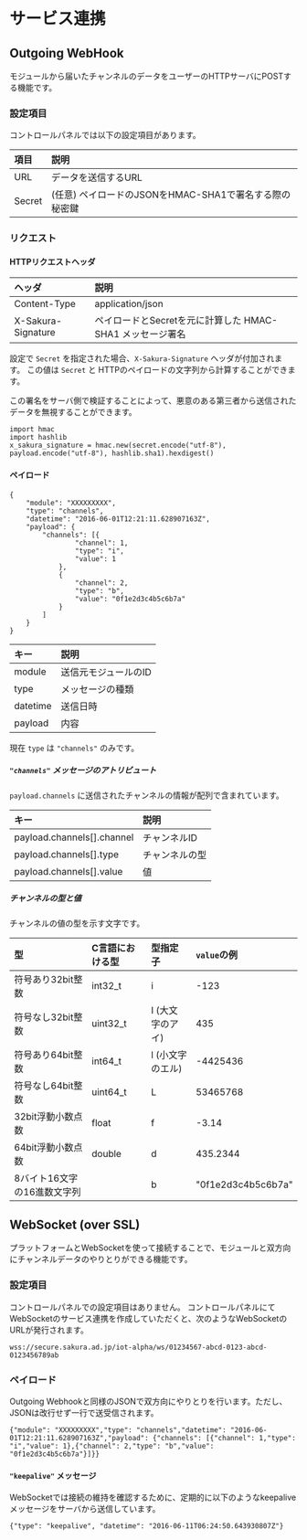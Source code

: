 # サービス連携

## Outgoing WebHook

モジュールから届いたチャンネルのデータをユーザーのHTTPサーバにPOSTする機能です。

### 設定項目

コントロールパネルでは以下の設定項目があります。

| 項目 | 説明 |
|:----|:-----|
| URL | データを送信するURL |
| Secret | (任意) ペイロードのJSONをHMAC-SHA1で署名する際の秘密鍵 |

### リクエスト

#### HTTPリクエストヘッダ

| ヘッダ | 説明 |
|:----|:-----|
| Content-Type | application/json |
| X-Sakura-Signature | ペイロードとSecretを元に計算した HMAC-SHA1 メッセージ署名 |

設定で `Secret` を指定された場合、`X-Sakura-Signature` ヘッダが付加されます。
この値は `Secret` と HTTPのペイロードの文字列から計算することができます。

この署名をサーバ側で検証することによって、悪意のある第三者から送信されたデータを無視することができます。

```python3
import hmac
import hashlib
x_sakura_signature = hmac.new(secret.encode("utf-8"), payload.encode("utf-8"), hashlib.sha1).hexdigest()
```

#### ペイロード
```
{
    "module": "XXXXXXXXX",
    "type": "channels",
    "datetime": "2016-06-01T12:21:11.628907163Z",
    "payload": {
        "channels": [{
                "channel": 1,
                "type": "i",
                "value": 1
            },
            {
                "channel": 2,
                "type": "b",
                "value": "0f1e2d3c4b5c6b7a"
            }
        ]
    }
}
```



| キー | 説明 |
|:----|:-----|
| module | 送信元モジュールのID |
| type | メッセージの種類 |
| datetime | 送信日時 |
| payload | 内容 |

現在 `type` は `"channels"` のみです。

##### `"channels"` メッセージのアトリビュート

`payload.channels` に送信されたチャンネルの情報が配列で含まれています。

| キー | 説明 |
|:----|:-----|
| payload.channels[].channel | チャンネルID |
| payload.channels[].type | チャンネルの型 |
| payload.channels[].value | 値 |

##### チャンネルの型と値
チャンネルの値の型を示す文字です。

|型|C言語における型|型指定子|`value`の例|
|:----|:--------------|:-------|:---|
|符号あり32bit整数|int32_t|i|-123|
|符号なし32bit整数|uint32_t|I (大文字のアイ)|435|
|符号あり64bit整数|int64_t|l (小文字のエル)|-4425436|
|符号なし64bit整数|uint64_t|L|53465768|
|32bit浮動小数点数|float|f|-3.14|
|64bit浮動小数点数|double|d|435.2344|
|8バイト16文字の16進数文字列||b|"0f1e2d3c4b5c6b7a"



## WebSocket (over SSL)

プラットフォームとWebSocketを使って接続することで、モジュールと双方向にチャンネルデータのやりとりができる機能です。

### 設定項目

コントロールパネルでの設定項目はありません。
コントロールパネルにてWebSocketのサービス連携を作成していただくと、次のようなWebSocketのURLが発行されます。

`wss://secure.sakura.ad.jp/iot-alpha/ws/01234567-abcd-0123-abcd-0123456789ab`

### ペイロード

Outgoing Webhookと同様のJSONで双方向にやりとりを行います。ただし、JSONは改行せず一行で送受信されます。

```
{"module": "XXXXXXXXX","type": "channels","datetime": "2016-06-01T12:21:11.628907163Z","payload": {"channels": [{"channel": 1,"type": "i","value": 1},{"channel": 2,"type": "b","value": "0f1e2d3c4b5c6b7a"}]}}
```

#### `"keepalive"` メッセージ

WebSocketでは接続の維持を確認するために、定期的に以下のようなkeepaliveメッセージをサーバから送信しています。

```
{"type": "keepalive", "datetime": "2016-06-11T06:24:50.643930807Z"}
```
